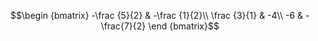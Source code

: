 
$$\begin {bmatrix} 
-\frac {5}{2} & -\frac {1}{2}\\
\frac {3}{1} & -4\\
-6 & -\frac{7}{2}
\end {bmatrix}$$

